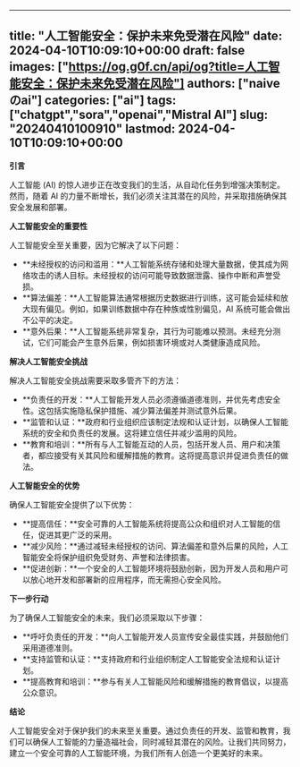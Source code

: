 
---
title: "人工智能安全：保护未来免受潜在风险"
date: 2024-04-10T10:09:10+00:00
draft: false
images: ["https://og.g0f.cn/api/og?title=人工智能安全：保护未来免受潜在风险"]
authors: ["naiveのai"]
categories: ["ai"]
tags: ["chatgpt","sora","openai","Mistral AI"]
slug: "20240410100910"
lastmod: 2024-04-10T10:09:10+00:00
---
**引言**

人工智能 (AI) 的惊人进步正在改变我们的生活，从自动化任务到增强决策制定。然而，随着 AI 的力量不断增长，我们必须关注其潜在的风险，并采取措施确保其安全发展和部署。

**人工智能安全的重要性**

人工智能安全至关重要，因为它解决了以下问题：

* **未经授权的访问和滥用：**人工智能系统存储和处理大量数据，使其成为网络攻击的诱人目标。未经授权的访问可能导致数据泄露、操作中断和声誉受损。
* **算法偏差：**人工智能算法通常根据历史数据进行训练，这可能会延续和放大现有偏见。例如，如果训练数据中存在种族或性别偏见，AI 系统可能会做出不公平的决定。
* **意外后果：**人工智能系统非常复杂，其行为可能难以预测。未经充分测试，它们可能会产生意外后果，例如损害环境或对人类健康造成风险。

**解决人工智能安全挑战**

解决人工智能安全挑战需要采取多管齐下的方法：

* **负责任的开发：**人工智能开发人员必须遵循道德准则，并优先考虑安全性。这包括实施隐私保护措施、减少算法偏差并测试意外后果。
* **监管和认证：**政府和行业组织应该制定法规和认证计划，以确保人工智能系统的安全和负责任的发展。这将建立信任并减少滥用的风险。
* **教育和培训：**所有与人工智能互动的人员，包括开发人员、用户和决策者，都应接受有关其风险和缓解措施的教育。这将提高意识并促进负责任的做法。

**人工智能安全的优势**

确保人工智能安全提供了以下优势：

* **提高信任：**安全可靠的人工智能系统将提高公众和组织对人工智能的信任，促进其更广泛的采用。
* **减少风险：**通过减轻未经授权的访问、算法偏差和意外后果的风险，人工智能安全将保护组织免受财务、声誉和法律损害。
* **促进创新：**一个安全的人工智能环境将鼓励创新，因为开发人员和用户可以放心地开发和部署新的应用程序，而无需担心安全风险。

**下一步行动**

为了确保人工智能安全的未来，我们必须采取以下步骤：

* **呼吁负责任的开发：**向人工智能开发人员宣传安全最佳实践，并鼓励他们采用道德准则。
* **支持监管和认证：**支持政府和行业组织制定人工智能安全法规和认证计划。
* **提高教育和培训：**参与有关人工智能风险和缓解措施的教育倡议，以提高公众意识。

**结论**

人工智能安全对于保护我们的未来至关重要。通过负责任的开发、监管和教育，我们可以确保人工智能的力量造福社会，同时减轻其潜在的风险。让我们共同努力，建立一个安全可靠的人工智能环境，为我们所有人创造一个更美好的未来。